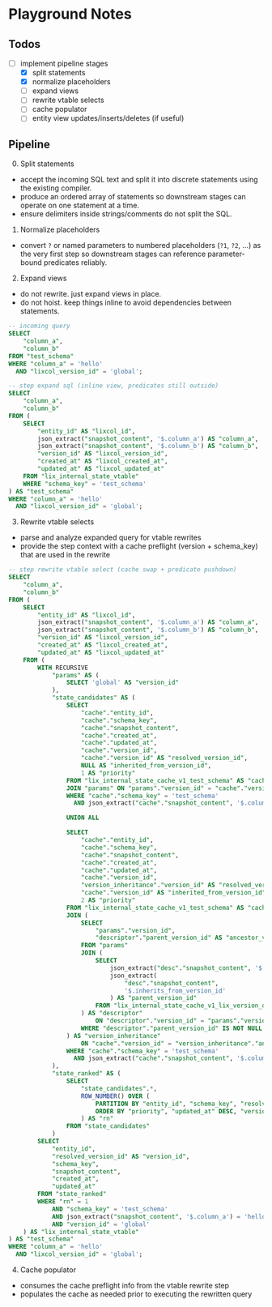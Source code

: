 # Playground Notes

## Todos

<!-- - [ ] real entity views creation upon insert of schema defintion -->
<!-- - [ ] make all tests pass without any preprocessor being active (vtable has to build query without relying on vtable itself again) -->
<!-- - [ ] implement with no preprocessor simulation to ensure preprocessor is just an optimization -->

- [ ] implement pipeline stages
  - [x] split statements
  - [x] normalize placeholders
  - [ ] expand views
  - [ ] rewrite vtable selects
  - [ ] cache populator
  - [ ] entity view updates/inserts/deletes (if useful)

## Pipeline

0. Split statements

- accept the incoming SQL text and split it into discrete statements using the existing compiler.
- produce an ordered array of statements so downstream stages can operate on one statement at a time.
- ensure delimiters inside strings/comments do not split the SQL.

1. Normalize placeholders

- convert `?` or named parameters to numbered placeholders (`?1`, `?2`, …) as the very first step so downstream stages can reference parameter-bound predicates reliably.

2. Expand views

- do not rewrite. just expand views in place.
- do not hoist. keep things inline to avoid dependencies between statements.

```sql
-- incoming query
SELECT
    "column_a",
    "column_b"
FROM "test_schema"
WHERE "column_a" = 'hello'
  AND "lixcol_version_id" = 'global';

-- step expand sql (inline view, predicates still outside)
SELECT
    "column_a",
    "column_b"
FROM (
    SELECT
        "entity_id" AS "lixcol_id",
        json_extract("snapshot_content", '$.column_a') AS "column_a",
        json_extract("snapshot_content", '$.column_b') AS "column_b",
        "version_id" AS "lixcol_version_id",
        "created_at" AS "lixcol_created_at",
        "updated_at" AS "lixcol_updated_at"
    FROM "lix_internal_state_vtable"
    WHERE "schema_key" = 'test_schema'
) AS "test_schema"
WHERE "column_a" = 'hello'
  AND "lixcol_version_id" = 'global';
```

3. Rewrite vtable selects

- parse and analyze expanded query for vtable rewrites
- provide the step context with a cache preflight (version + schema_key) that are used in the rewrite

```sql
-- step rewrite vtable select (cache swap + predicate pushdown)
SELECT
    "column_a",
    "column_b"
FROM (
    SELECT
        "entity_id" AS "lixcol_id",
        json_extract("snapshot_content", '$.column_a') AS "column_a",
        json_extract("snapshot_content", '$.column_b') AS "column_b",
        "version_id" AS "lixcol_version_id",
        "created_at" AS "lixcol_created_at",
        "updated_at" AS "lixcol_updated_at"
    FROM (
        WITH RECURSIVE
            "params" AS (
                SELECT 'global' AS "version_id"
            ),
            "state_candidates" AS (
                SELECT
                    "cache"."entity_id",
                    "cache"."schema_key",
                    "cache"."snapshot_content",
                    "cache"."created_at",
                    "cache"."updated_at",
                    "cache"."version_id",
                    "cache"."version_id" AS "resolved_version_id",
                    NULL AS "inherited_from_version_id",
                    1 AS "priority"
                FROM "lix_internal_state_cache_v1_test_schema" AS "cache"
                JOIN "params" ON "params"."version_id" = "cache"."version_id"
                WHERE "cache"."schema_key" = 'test_schema'
                  AND json_extract("cache"."snapshot_content", '$.column_a') = 'hello'

                UNION ALL

                SELECT
                    "cache"."entity_id",
                    "cache"."schema_key",
                    "cache"."snapshot_content",
                    "cache"."created_at",
                    "cache"."updated_at",
                    "cache"."version_id",
                    "version_inheritance"."version_id" AS "resolved_version_id",
                    "cache"."version_id" AS "inherited_from_version_id",
                    2 AS "priority"
                FROM "lix_internal_state_cache_v1_test_schema" AS "cache"
                JOIN (
                    SELECT
                        "params"."version_id",
                        "descriptor"."parent_version_id" AS "ancestor_version_id"
                    FROM "params"
                    JOIN (
                        SELECT
                            json_extract("desc"."snapshot_content", '$.id') AS "version_id",
                            json_extract(
                                "desc"."snapshot_content",
                                '$.inherits_from_version_id'
                            ) AS "parent_version_id"
                        FROM "lix_internal_state_cache_v1_lix_version_descriptor" AS "desc"
                    ) AS "descriptor"
                        ON "descriptor"."version_id" = "params"."version_id"
                    WHERE "descriptor"."parent_version_id" IS NOT NULL
                ) AS "version_inheritance"
                    ON "cache"."version_id" = "version_inheritance"."ancestor_version_id"
                WHERE "cache"."schema_key" = 'test_schema'
                  AND json_extract("cache"."snapshot_content", '$.column_a') = 'hello'
            ),
            "state_ranked" AS (
                SELECT
                    "state_candidates".*,
                    ROW_NUMBER() OVER (
                        PARTITION BY "entity_id", "schema_key", "resolved_version_id"
                        ORDER BY "priority", "updated_at" DESC, "version_id"
                    ) AS "rn"
                FROM "state_candidates"
            )
        SELECT
            "entity_id",
            "resolved_version_id" AS "version_id",
            "schema_key",
            "snapshot_content",
            "created_at",
            "updated_at"
        FROM "state_ranked"
        WHERE "rn" = 1
            AND "schema_key" = 'test_schema'
            AND json_extract("snapshot_content", '$.column_a') = 'hello'
            AND "version_id" = 'global'
    ) AS "lix_internal_state_vtable"
) AS "test_schema"
WHERE "column_a" = 'hello'
  AND "lixcol_version_id" = 'global';
```

4. Cache populator

- consumes the cache preflight info from the vtable rewrite step
- populates the cache as needed prior to executing the rewritten query
